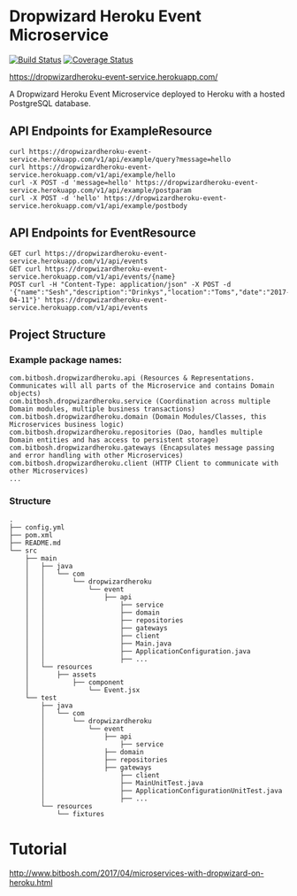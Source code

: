 # Dropwizard Heroku Event Microservice

[![Build Status](https://travis-ci.org/damorton/dropwizardheroku-event-service.svg?branch=master)](https://travis-ci.org/damorton/dropwizardheroku-event-service) [![Coverage Status](https://coveralls.io/repos/github/damorton/dropwizardheroku-event-service/badge.svg?branch=master)](https://coveralls.io/github/damorton/dropwizardheroku-event-service?branch=master)

https://dropwizardheroku-event-service.herokuapp.com/

A Dropwizard Heroku Event Microservice deployed to Heroku with a hosted PostgreSQL database.

## API Endpoints for ExampleResource

```
curl https://dropwizardheroku-event-service.herokuapp.com/v1/api/example/query?message=hello
curl https://dropwizardheroku-event-service.herokuapp.com/v1/api/example/hello
curl -X POST -d 'message=hello' https://dropwizardheroku-event-service.herokuapp.com/v1/api/example/postparam
curl -X POST -d 'hello' https://dropwizardheroku-event-service.herokuapp.com/v1/api/example/postbody
```

## API Endpoints for EventResource

```
GET curl https://dropwizardheroku-event-service.herokuapp.com/v1/api/events
GET curl https://dropwizardheroku-event-service.herokuapp.com/v1/api/events/{name}
POST curl -H "Content-Type: application/json" -X POST -d '{"name":"Sesh","description":"Drinkys","location":"Toms","date":"2017-04-11"}' https://dropwizardheroku-event-service.herokuapp.com/v1/api/events
```

## Project Structure

### Example package names:

```
com.bitbosh.dropwizardheroku.api (Resources & Representations. Communicates will all parts of the Microservice and contains Domain objects)
com.bitbosh.dropwizardheroku.service (Coordination across multiple Domain modules, multiple business transactions)
com.bitbosh.dropwizardheroku.domain (Domain Modules/Classes, this Microservices business logic)
com.bitbosh.dropwizardheroku.repositories (Dao, handles multiple Domain entities and has access to persistent storage)
com.bitbosh.dropwizardheroku.gateways (Encapsulates message passing and error handling with other Microservices)
com.bitbosh.dropwizardheroku.client (HTTP Client to communicate with other Microservices)
...
```

### Structure

```
.
├── config.yml
├── pom.xml
├── README.md
└── src
    ├── main
    │   ├── java
    │   │   └── com
    │   │       └── dropwizardheroku
    │   │	       	└── event    
    │   │      			├── api
    │   │           		├── service
    │   │           		├── domain
    │   │           		├── repositories
    │   │           		├── gateways
    │   │           		├── client
    │   │           		├── Main.java
    │   │           		├── ApplicationConfiguration.java
    │   │           		├── ...
    │   └── resources
    │       ├── assets
    │       	├── component
    │       		└── Event.jsx
    └── test
        ├── java
        │   └── com
        │       └── dropwizardheroku
        │       	└── event
        │	           	├── api
        │   	       		├── service
        │       	   	├── domain
        │         		├── repositories
        │	           	├── gateways
        │   	        	├── client
        │       	    	├── MainUnitTest.java
        │           		├── ApplicationConfigurationUnitTest.java
        │           		├── ...
        └── resources
            └── fixtures
```

# Tutorial

http://www.bitbosh.com/2017/04/microservices-with-dropwizard-on-heroku.html
